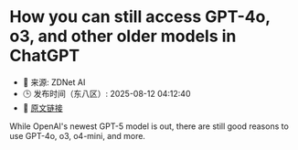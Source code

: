 # How you can still access GPT-4o, o3, and other older models in ChatGPT
- 📅 来源: ZDNet AI
- 🕒 发布时间（东八区）: 2025-08-12 04:12:40
- 🔗 [原文链接](https://www.zdnet.com/article/not-feeling-gpt-5-you-can-still-access-legacy-models-in-chatgpt-heres-how/)

While OpenAI's newest GPT-5 model is out, there are still good reasons to use GPT-4o, o3, o4-mini, and more.